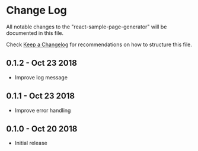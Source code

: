 # Change Log

All notable changes to the "react-sample-page-generator" will be documented in this file.

Check [Keep a Changelog](http://keepachangelog.com/) for recommendations on how to structure this file.

## 0.1.2 - Oct 23 2018

- Improve log message

## 0.1.1 - Oct 23 2018

- Improve error handling

## 0.1.0 - Oct 20 2018

- Initial release
